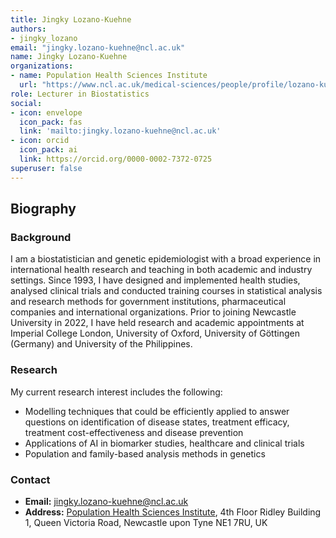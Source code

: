 ```yaml
---
title: Jingky Lozano-Kuehne
authors:
- jingky_lozano
email: "jingky.lozano-kuehne@ncl.ac.uk"
name: Jingky Lozano-Kuehne
organizations:
- name: Population Health Sciences Institute
  url: "https://www.ncl.ac.uk/medical-sciences/people/profile/lozano-kuehne-j.html"
role: Lecturer in Biostatistics
social:
- icon: envelope
  icon_pack: fas
  link: 'mailto:jingky.lozano-kuehne@ncl.ac.uk'
- icon: orcid
  icon_pack: ai
  link: https://orcid.org/0000-0002-7372-0725
superuser: false
---
```


## Biography
### Background

I am a biostatistician and genetic epidemiologist with a broad experience in international health research and teaching in both academic and industry settings. Since 1993, I have designed and implemented health studies, analysed clinical trials and conducted training courses in statistical analysis and research methods for government institutions, pharmaceutical companies and international organizations.  Prior to joining Newcastle University in 2022, I have held research and academic appointments at Imperial College London, University of Oxford, University of Göttingen (Germany) and University of the Philippines. 

### Research 

My current research interest includes the following:
-	Modelling techniques that could be efficiently applied to answer questions on identification of disease states, treatment efficacy, treatment cost-effectiveness and disease prevention
-	Applications of AI in biomarker studies, healthcare and clinical trials
-	Population and family-based analysis methods in genetics


### Contact

- __Email:__ [jingky.lozano-kuehne@ncl.ac.uk](mailto:jingky.lozano-kuehne@ncl.ac.uk)
- __Address:__ [Population Health Sciences Institute](https://www.ncl.ac.uk/medical-sciences/research/institutes/health-sciences/), 4th Floor Ridley Building 1, Queen Victoria Road, Newcastle upon Tyne NE1 7RU, UK
